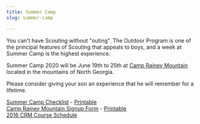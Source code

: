 ```yaml
---
title: Summer Camp
slug: summer-camp

---
```

You can't have Scouting without "outing". The Outdoor Program is one of the principal features of Scouting that appeals to boys, and a week at Summer Camp is the highest experience.

Summer Camp 2020 will be June 19th to 25th at [Camp Rainey Mountain](https://www.nega-bsa.org/crm/) located in the mountains of North Georgia.

Please consider giving your son an experience that he will remember for a lifetime.

[Summer Camp Checklist](camp-list.html) - [Printable](uploads/summer-camp-checklist.pdf)   
[Camp Rainey Mountain Signup Form](https://www.cognitoforms.com/ScoutsAt307/CampRaineyMountainSignupForm) - [Printable](uploads/crm-signup-form.pdf)  
[2016 CRM Course Schedule](uploads/CourseSchedule2016.pdf)